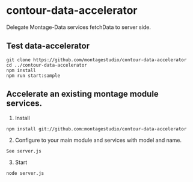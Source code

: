 # contour-data-accelerator

Delegate Montage-Data services fetchData to server side.

## Test data-accelerator

```
git clone https://github.com/montagestudio/contour-data-accelerator
cd ../contour-data-accelerator
npm install 
npm run start:sample
```

## Accelerate an existing montage module services.

1. Install 
```
npm install git://github.com:montagestudio/contour-data-accelerator
```

2. Configure to your main module and services with model and name.
```
See server.js
```

3. Start 

```
node server.js
```
